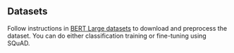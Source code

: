 <!--- 30. Datasets -->
## Datasets

Follow instructions in [BERT Large datasets](/datasets/bert_data/README.md#training) to download and preprocess the dataset.
You can do either classification training or fine-tuning using SQuAD.
